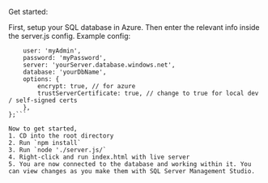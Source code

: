 Get started:

First, setup your SQL database in Azure. Then enter the relevant info inside the server.js config. Example config:
```const config = {
	user: 'myAdmin',
	password: 'myPassword',
	server: 'yourServer.database.windows.net',
	database: 'yourDbName',
	options: {
		encrypt: true, // for azure
		trustServerCertificate: true, // change to true for local dev / self-signed certs
	},
};```

Now to get started,
1. CD into the root directory
2. Run `npm install`
3. Run `node './server.js/`
4. Right-click and run index.html with live server
5. You are now connected to the database and working within it. You can view changes as you make them with SQL Server Management Studio.